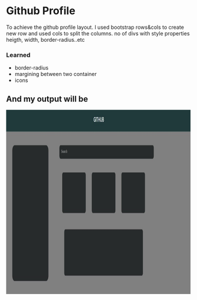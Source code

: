 <h1>Github Profile</h1>
<p>To achieve the github profile layout. I used bootstrap rows&cols to create new row and used cols to split the columns. no of divs with style properties heigth, width, border-radius..etc</p>
<h3>Learned</h3>
<ul>
  <li>border-radius</li>
   <li>margining between two container</li>
   <li>icons</li>
</ul>
<h2>And my output will be</h2>
<img src="githhub_result.jpg" alt="github_output" height="500" width="500">
